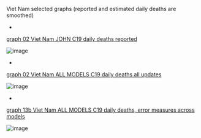 Viet Nam selected graphs (reported and estimated daily deaths are smoothed) 

*

[graph 02 Viet Nam JOHN C19 daily deaths reported](https://github.com/pourmalek/CovidLongitudinal/blob/main/output/countries/Viet%20Nam/graph%2002%20Viet%20Nam%20JOHN%20C19%20daily%20deaths%20reported.pdf)

![image](https://github.com/pourmalek/CovidLongitudinal/assets/30849720/5dc23623-5c2b-4907-8eb4-406955c5ab5e)

*

[graph 02 Viet Nam ALL MODELS C19 daily deaths all updates](https://github.com/pourmalek/CovidLongitudinal/blob/main/output/countries/Viet%20Nam/graph%2002%20Viet%20Nam%20ALL%20MODELS%20C19%20daily%20deaths%20all%20updates.pdf)

![image](https://github.com/pourmalek/CovidLongitudinal/assets/30849720/b2280de6-4421-4b87-a16e-1e9117cf7f2a)

*

[graph 13b Viet Nam ALL MODELS C19 daily deaths, error measures across models](https://github.com/pourmalek/CovidLongitudinal/blob/main/output/countries/Viet%20Nam/graph%2013b%20Viet%20Nam%20ALL%20MODELS%20C19%20daily%20deaths%2C%20error%20measures%20across%20models.pdf)

![image](https://github.com/pourmalek/CovidLongitudinal/assets/30849720/9862be3d-10f1-45fc-acfb-2dbda3d58c9b)
